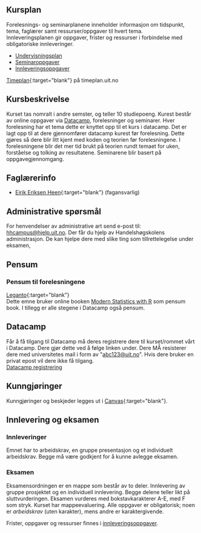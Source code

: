 

## Kursplan  

Forelesnings- og seminarplanene inneholder informasjon om tidspunkt, tema, faglærer samt ressurser/oppgaver til hvert tema.  
Innleveringsplanen gir oppgaver, frister og ressurser i forbindelse med obligatoriske innleveringer.  

- [Undervisningsplan](forelesningsplan.html)
- [Seminaroppgaver](seminarplan.md)
- [Innleveringsoppgaver](innleveringer.html)

[Timeplan](https://timeplan.uit.no/emne_timeplan.php?sem=22h&fag=&module[]=SOK-2009-1#week-23){:target="blank"} på timeplan.uit.no


## Kursbeskrivelse 


Kurset tas nomralt i andre semster, og teller 10 studiepoeng.
Kurest består av online oppgaver via [Datacamp](datacamp.com), forelesninger og seminarer. Hver forelesning har et tema dette er knyttet opp til et kurs i datacamp. Det er lagt opp til at dere gjennomfører datacamp kurest før forelesning. Dette gjøres så dere blir litt kjent med koden og teorien før forelesningene. I forelesningene blir det mer tid brukt på teorien rundt temaet for uken, forståelse og tolking av resultatene.
Seminarene blir basert på oppgavegjennomgang. 


## Faglærerinfo  
- [Eirik Eriksen Heen](https://uit.no/ansatte/eirik.e.heen){:target="blank"} (fagansvarlig)


## Administrative spørsmål

For henvendelser av administrative art send e-post til: <hhcampus@hjelp.uit.no>. Der får du hjelp av Handelshøgskolens administrasjon. De kan hjelpe dere med slike ting som tillrettelegelse under eksamen, 


## Pensum  

### Pensum til forelesningene

[Leganto](https://bibsys-c.alma.exlibrisgroup.com/leganto/){:target="blank"}  
Dette emne bruker online booken [Modern Statistics with R](https://modernstatisticswithr.com/) som pensum book. I tillegg er alle stegene i Datacamp også pensum.

## Datacamp

Får å få tilgang til Datacamp må deres registrere dere til kurset/rommet vårt i Datacamp. Dere gjør dette ved å følge linken under. Dere MÅ resisterer dere med universitetes mail i form av "abc123@uit.no". Hvis dere bruker en privat epost vil dere ikke få tilgang.  
[Datacamp registrering](https://www.datacamp.com/groups/shared_links/acb8f005dcc109e9b460bc7ef09ab1f611cacea99719ba679b05faeeea8af9cf)

## Kunngjøringer  

Kunngjøringer og beskjeder legges ut i [Canvas](https://uit.instructure.com/){:target="blank"}.


## Innlevering og eksamen  

### Innleveringer 
Emnet har to arbeidskrav, en gruppe presentasjon og et individuelt arbeidskrav. Begge må være godkjent for å kunne avlegge eksamen. 


### Eksamen
Eksamensordningen er en mappe som består av to deler. Innlevering av gruppe prosjektet og en individuell innlevering. Begge delene teller likt på sluttvurderingen. Eksamen vurderes med bokstavkarakterer A-E, med F som stryk. 
Kurset har mappeevaluering. Alle oppgaver er obligatorisk; noen er _arbeidskrav_ (uten karakter), mens andre er karaktergivende.  

Frister, oppgaver og ressurser finnes i [innleveringsoppgaver](innleveringer.html).    


